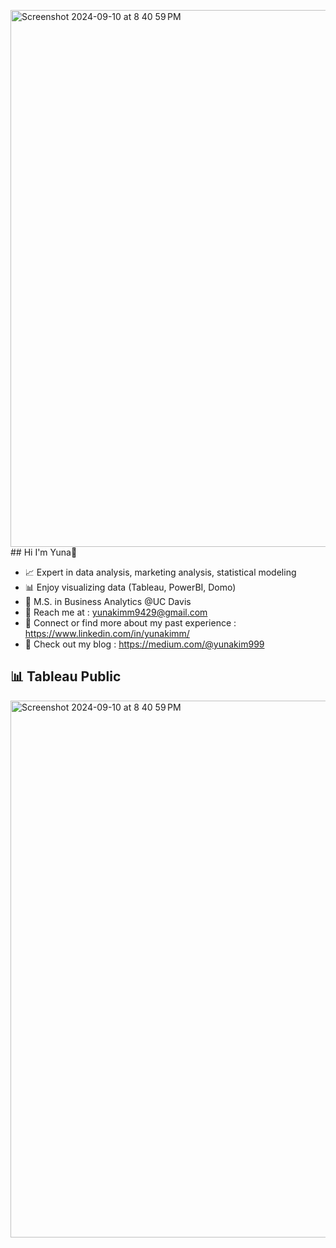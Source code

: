 <img width="859" alt="Screenshot 2024-09-10 at 8 40 59 PM" src="https://github.com/user-attachments/assets/3acece87-31e0-4ebb-ba9f-bcb3fe5e54b6">## Hi I'm Yuna👋 

- 📈 Expert in data analysis, marketing analysis, statistical modeling
- 📊 Enjoy visualizing data (Tableau, PowerBI, Domo)
- 👯 M.S. in Business Analytics @UC Davis
- 📧 Reach me at : yunakimm9429@gmail.com
- 🤝 Connect or find more about my past experience : https://www.linkedin.com/in/yunakimm/
- 💌 Check out my blog : https://medium.com/@yunakim999

## 📊 Tableau Public
<img width="859" alt="Screenshot 2024-09-10 at 8 40 59 PM" src="https://github.com/user-attachments/assets/673d6f92-7f5e-472b-b1db-afc8e8f818e7">
